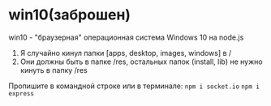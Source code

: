 # win10(заброшен)

win10 - "браузерная" операционная система Windows 10 на node.js


1. Я случайно кинул папки [apps, desktop, images, windows] в /
2. Они должны быть в папке /res, остальных папок (install, lib) не нужно кинуть в папку /res

Пропишите в командной строке или в терминале:
`npm i socket.io`
`npm i express`
